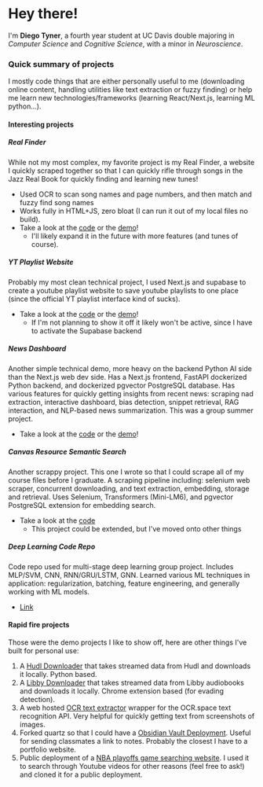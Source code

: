 # Hey there!

I'm **Diego Tyner**, a fourth year student at UC Davis double majoring in _Computer Science_ and _Cognitive Science_, with a minor in _Neuroscience_.

### Quick summary of projects

I mostly code things that are either personally useful to me (downloading online content, handling utilities like text extraction or fuzzy finding) or help me learn new technologies/frameworks (learning React/Next.js, learning ML python...).

#### Interesting projects

##### Real Finder

While not my most complex, my favorite project is my Real Finder, a website I quickly scraped together so that I can quickly rifle through songs in the Jazz Real Book for quickly finding and learning new tunes!

- Used OCR to scan song names and page numbers, and then match and fuzzy find song names
- Works fully in HTML+JS, zero bloat (I can run it out of my local files no build).
- Take a look at the [code](https://github.com/diegotyner/Real-Finder) or the [demo](https://real-finder.vercel.app/)!
  - I'll likely expand it in the future with more features (and tunes of course).

##### YT Playlist Website

Probably my most clean technical project, I used Next.js and supabase to create a youtube playlist website to save youtube playlists to one place (since the official YT playlist interface kind of sucks).

- Take a look at the [code](https://github.com/diegotyner/YT-Playlist-Website) or the [demo](https://yt-playlist-website.vercel.app/)!
  - If I'm not planning to show it off it likely won't be active, since I have to activate the Supabase backend

##### News Dashboard

Another simple technical demo, more heavy on the backend Python AI side than the Next.js web dev side. Has a Next.js frontend, FastAPI dockerized Python backend, and dockerized pgvector PostgreSQL database. Has various features for quickly getting insights from recent news: scraping nad extraction, interactive dashboard, bias detection, snippet retrieval, RAG interaction, and NLP-based news summarization. This was a group summer project.

- Take a look at the [code](https://github.com/Lingotech-Davis/NewsDashboard) or the [demo](https://www.youtube.com/watch?v=KnU6oNDmrB8)!

##### Canvas Resource Semantic Search

Another scrappy project. This one I wrote so that I could scrape all of my course files before I graduate. A scraping pipeline including: selenium web scraper, concurrent downloading, and text extraction, embedding, storage and retrieval. Uses Selenium, Transformers (Mini-LM6), and pgvector PostgreSQL extension for embedding search.

- Take a look at the [code](https://github.com/diegotyner/CanvasResourceSemanticSearch)
  - This project could be extended, but I've moved onto other things

##### Deep Learning Code Repo

Code repo used for multi-stage deep learning group project. Includes MLP/SVM, CNN, RNN/GRU/LSTM, GNN. Learned various ML techniques in application: regularization, batching, feature engineering, and generally working with ML models.

- [Link](https://github.com/bkhli/ecs189g-ML)

#### Rapid fire projects

Those were the demo projects I like to show off, here are other things I've built for personal use:

1. A [Hudl Downloader](https://github.com/diegotyner/Hudl_Downloader) that takes streamed data from Hudl and downloads it locally. Python based.
2. A [Libby Downloader](https://github.com/diegotyner/LibbyDownloader) that takes streamed data from Libby audiobooks and downloads it locally. Chrome extension based (for evading detection).
3. A web hosted [OCR text extractor](https://github.com/diegotyner/handwriting-wrapper) wrapper for the OCR.space text recognition API. Very helpful for quickly getting text from screenshots of images.
4. Forked quartz so that I could have a [Obsidian Vault Deployment](https://github.com/diegotyner/Vault-Deployment). Useful for sending classmates a link to notes. Probably the closest I have to a portfolio website.
5. Public deployment of a [NBA playoffs game searching website](https://github.com/diegotyner/PublicBasketballWebsite). I used it to search through Youtube videos for other reasons (feel free to ask!) and cloned it for a public deployment.
